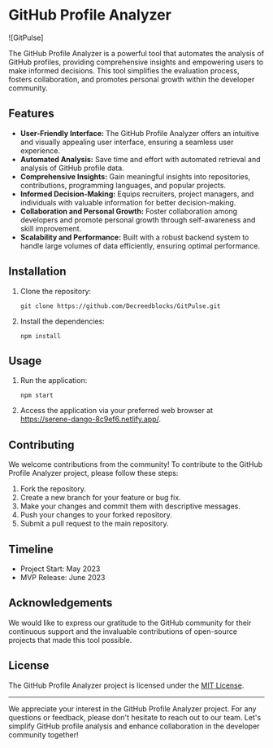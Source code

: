 # GitHub Profile Analyzer

![GitPulse]

The GitHub Profile Analyzer is a powerful tool that automates the analysis of GitHub profiles, providing comprehensive insights and empowering users to make informed decisions. This tool simplifies the evaluation process, fosters collaboration, and promotes personal growth within the developer community.

## Features

- **User-Friendly Interface:** The GitHub Profile Analyzer offers an intuitive and visually appealing user interface, ensuring a seamless user experience.
- **Automated Analysis:** Save time and effort with automated retrieval and analysis of GitHub profile data.
- **Comprehensive Insights:** Gain meaningful insights into repositories, contributions, programming languages, and popular projects.
- **Informed Decision-Making:** Equips recruiters, project managers, and individuals with valuable information for better decision-making.
- **Collaboration and Personal Growth:** Foster collaboration among developers and promote personal growth through self-awareness and skill improvement.
- **Scalability and Performance:** Built with a robust backend system to handle large volumes of data efficiently, ensuring optimal performance.

## Installation

1. Clone the repository:
   ```
   git clone https://github.com/Decreedblocks/GitPulse.git
   ```
2. Install the dependencies:
   ```
   npm install
   ```

## Usage

1. Run the application:
   ```
   npm start
   ```
2. Access the application via your preferred web browser at https://serene-dango-8c9ef6.netlify.app/.

## Contributing

We welcome contributions from the community! To contribute to the GitHub Profile Analyzer project, please follow these steps:

1. Fork the repository.
2. Create a new branch for your feature or bug fix.
3. Make your changes and commit them with descriptive messages.
4. Push your changes to your forked repository.
5. Submit a pull request to the main repository.

## Timeline

- Project Start: May 2023
- MVP Release: June 2023

## Acknowledgements

We would like to express our gratitude to the GitHub community for their continuous support and the invaluable contributions of open-source projects that made this tool possible.

## License

The GitHub Profile Analyzer project is licensed under the [MIT License](LICENSE).

---

We appreciate your interest in the GitHub Profile Analyzer project. For any questions or feedback, please don't hesitate to reach out to our team. Let's simplify GitHub profile analysis and enhance collaboration in the developer community together!
